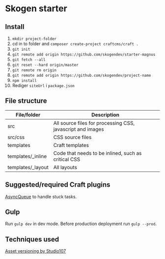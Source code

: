 # Skogen starter
## Install
1) `mkdir project-folder`
2) cd in to folder and `composer create-project craftcms/craft .`
3) `git init`
5) `git remote add origin https://github.com/skogendev/starter-magnus`
6) `git fetch --all`
7) `git reset --hard origin/master`
8) `git remote rm origin`
9) `git remote add origin https://github.com/skogendev/project-name`
10) `npm install`
11) Rediger `siteUrl` i `package.json`

## File structure
File/folder|Description
--- | ---
src | All source files for processing CSS, javascript and images
src/css | CSS source files
templates | Craft templates
templates/_inline | Code that needs to be inlined, such as critical CSS
templates/_layout | All layouts

## Suggested/required Craft plugins
[AsyncQueue](https://github.com/ostark/craft-async-queue) to handle stuck tasks.

## Gulp
Run `gulp dev` in dev mode. Before production deployment run `gulp --prod`.

## Techniques used
[Asset versioning by Studio107](https://nystudio107.com/blog/simple-static-asset-versioning)

